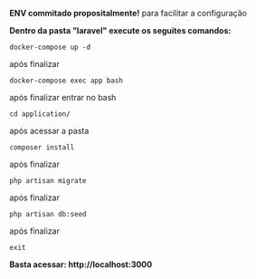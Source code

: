 **ENV commitado propositalmente!** para facilitar a configuração


**Dentro da pasta "laravel" execute os seguites comandos:**

`docker-compose up -d`

após finalizar 

`docker-compose exec app bash`

após finalizar entrar no bash

`cd application/`

após acessar a pasta

`composer install`

após finalizar

`php artisan migrate`

após finalizar

`php artisan db:seed`

após finalizar

`exit`

**Basta acessar: http://localhost:3000**
